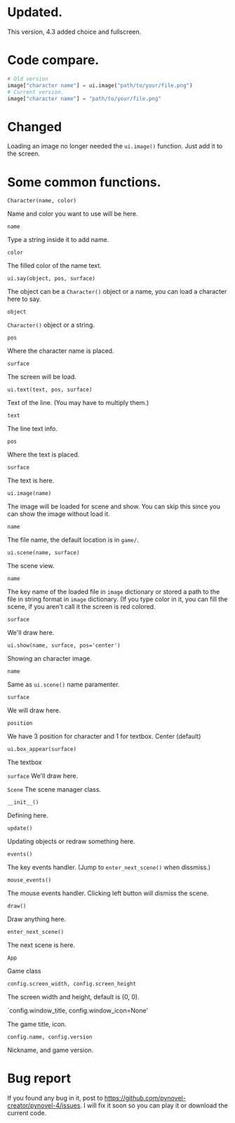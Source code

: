 # Updated.
This version, 4.3 added choice and fullscreen.

# Code compare.

```py
# Old version
image["character name"] = ui.image("path/to/your/file.png")
# Current version.
image["character name"] = "path/to/your/file.png"
```

# Changed
Loading an image no longer needed the `ui.image()` function.
Just add it to the screen.

# Some common functions.

`Character(name, color)`

Name and color you want to use will be here.

`name`

Type a string inside it to add name.

`color`

The filled color of the name text.

`ui.say(object, pos, surface)`

The object can be a `Character()` object or a name, you can
load a character here to say.

`object`

`Character()` object or a string.

`pos`

Where the character name is placed.

`surface`

The screen will be load.

`ui.text(text, pos, surface)`

Text of the line. (You may have to multiply them.)

`text`

The line text info.

`pos`

Where the text is placed.

`surface`

The text is here.

`ui.image(name)`

The image will be loaded for scene and show.
You can skip this since you can show the image
without load it.

`name`

The file name, the default location is in `game/`.

`ui.scene(name, surface)`

The scene view.

`name`

The key name of the loaded file in `image` dictionary
or stored a path to the file in string format in 
`image` dictionary. (If you type color in it,
you can fill the scene, if you aren't
call it the screen is red colored.

`surface`

We'll draw here.

`ui.show(name, surface, pos='center')`

Showing an character image.

`name`

Same as `ui.scene()` name paramenter.

`surface`

We will draw here.

`position`

We have 3 position for character and 1 for textbox.
Center (default)

`ui.box_appear(surface)`

The textbox

`surface`
We'll draw here.

`Scene`
The scene manager class.

`__init__()`

Defining here.

`update()`

Updating objects or redraw something here.

`events()`

The key events handler. (Jump to `enter_next_scene()` when dissmiss.)

`mouse_events()`

The mouse events handler. Clicking left button will dismiss the scene.

`draw()`

Draw anything here.

`enter_next_scene()`

The next scene is here.

`App`

Game class

`config.screen_width, config.screen_height`

The screen width and height, default is (0, 0).

`config.window_title, config.window_icon=None'

The game title, icon.

 `config.name, config.version`
 
 Nickname, and game version.


# Bug report
If you found any bug in it, post to https://github.com/pynovel-creator/pynovel-4/issues. 
I will fix it soon so you can play it or download the current code.
